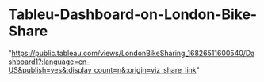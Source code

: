 # Tableu-Dashboard-on-London-Bike-Share

"https://public.tableau.com/views/LondonBikeSharing_16826511600540/Dashboard1?:language=en-US&publish=yes&:display_count=n&:origin=viz_share_link"
